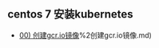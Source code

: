 ## centos 7 安装kubernetes 
- [00) 创建gcr.io镜像](https://github.com/dlwangzg/k8s/blob/master/doc/00)%2创建gcr.io镜像.md)
